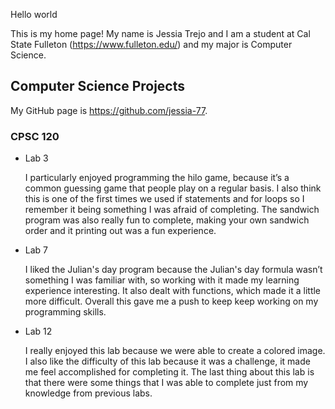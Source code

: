 Hello world

This is my home page! My name is Jessia Trejo and I am a student at Cal State Fulleton (https://www.fulleton.edu/) and my major is Computer Science.

## Computer Science Projects
My GitHub page is https://github.com/jessia-77.

### CPSC 120

* Lab 3

    I particularly enjoyed programming the hilo game, because it’s a common guessing game that people play on a regular basis. I also think this is one of the first times we used if statements and for loops so I remember it being something I was afraid of completing. The sandwich program was also really fun to complete, making your own sandwich order and it printing out was a fun experience. 


* Lab 7 

    I liked the Julian's day program because the Julian's day formula wasn’t something I was familiar with, so working with it made my learning experience interesting. It also dealt with functions, which made it a little more difficult. Overall this gave me a push to keep keep working on my programming skills.


* Lab 12

    I really enjoyed this lab because we were able to create a colored image. I also like the difficulty of this lab because it was a challenge, it made me feel accomplished for completing it. The last thing about this lab is that there were some things that I was able to complete just from my knowledge from previous labs. 
